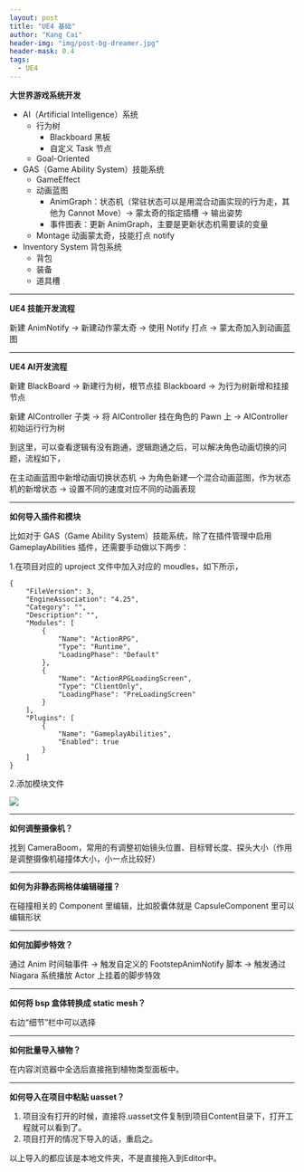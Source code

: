 ```yaml
---
layout: post
title: "UE4 基础"
author: "Kang Cai"
header-img: "img/post-bg-dreamer.jpg"
header-mask: 0.4
tags:
  - UE4
---
```


**大世界游戏系统开发**

- AI（Artificial Intelligence）系统
    - 行为树
        - Blackboard 黑板
        - 自定义 Task 节点
    - Goal-Oriented
- GAS（Game Ability System）技能系统
    - GameEffect
    - 动画蓝图
        - AnimGraph：状态机（常驻状态可以是用混合动画实现的行为走，其他为 Cannot Move）-> 蒙太奇的指定插槽 -> 输出姿势
        - 事件图表：更新 AnimGraph，主要是更新状态机需要读的变量
    - Montage 动画蒙太奇，技能打点 notify
- Inventory System 背包系统
    - 背包
    - 装备
    - 道具槽

---

**UE4 技能开发流程**

新建 AnimNotify -> 新建动作蒙太奇 -> 使用 Notify 打点 -> 蒙太奇加入到动画蓝图

---

**UE4 AI开发流程**

新建 BlackBoard -> 新建行为树，根节点挂 Blackboard -> 为行为树新增和挂接节点

新建 AIController 子类 -> 将 AIController 挂在角色的 Pawn 上 -> AIController 初始运行行为树

到这里，可以查看逻辑有没有跑通，逻辑跑通之后，可以解决角色动画切换的问题，流程如下，

在主动画蓝图中新增动画切换状态机 -> 为角色新建一个混合动画蓝图，作为状态机的新增状态 -> 设置不同的速度对应不同的动画表现

---

**如何导入插件和模块**

比如对于 GAS（Game Ability System）技能系统，除了在插件管理中启用 GameplayAbilities 插件，还需要手动做以下两步：

1.在项目对应的 uproject 文件中加入对应的 moudles，如下所示，

```buildoutcfg
{
	"FileVersion": 3,
	"EngineAssociation": "4.25",
	"Category": "",
	"Description": "",
	"Modules": [
		{
			"Name": "ActionRPG",
			"Type": "Runtime",
			"LoadingPhase": "Default"
		},
		{
			"Name": "ActionRPGLoadingScreen",
			"Type": "ClientOnly",
			"LoadingPhase": "PreLoadingScreen"
		}
	],
	"Plugins": [
		{
			"Name": "GameplayAbilities",
			"Enabled": true
		}
	]
}
```
2.添加模块文件

<img src="https://kangcai.github.io/img/in-post/post-ue4/2-1.PNG"/>

---

**如何调整摄像机？**

找到 CameraBoom，常用的有调整初始镜头位置、目标臂长度、探头大小（作用是调整摄像机碰撞体大小，小一点比较好）

---

**如何为非静态网格体编辑碰撞？**

在碰撞相关的 Component 里编辑，比如胶囊体就是 CapsuleComponent 里可以编辑形状

---

**如何加脚步特效？**

通过 Anim 时间轴事件 -> 触发自定义的 FootstepAnimNotify 脚本 -> 触发通过 Niagara 系统播放 Actor 上挂着的脚步特效

---

**如何将 bsp 盒体转换成 static mesh？**

右边“细节”栏中可以选择

---

**如何批量导入植物？**

在内容浏览器中全选后直接拖到植物类型面板中。

---
**如何导入在项目中粘贴 uasset？**

1. 项目没有打开的时候，直接将.uasset文件复制到项目Content目录下，打开工程就可以看到了。
2. 项目打开的情况下导入的话，重启之。

以上导入的都应该是本地文件夹，不是直接拖入到Editor中。



